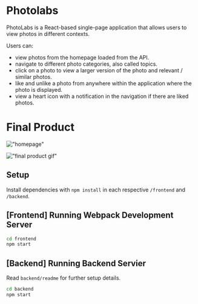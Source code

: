 # Photolabs
PhotoLabs is a React-based single-page application that allows users to view photos in different contexts.

Users can:

* view photos from the homepage loaded from the API.
* navigate to different photo categories, also called topics.
* click on a photo to view a larger version of the photo and relevant / similar photos.
* like and unlike a photo from anywhere within the application where the photo is displayed.
* view a heart icon with a notification in the navigation if there are liked photos.

# Final Product

!["homepage"](https://raw.githubusercontent.com/lighthouse-labs/photolabs-starter/634213e64e7b3635b5c48541bcf3b41c6f7f7f0d/frontend/public/homepage.png)

!["final product gif"](https://raw.githubusercontent.com/lighthouse-labs/photolabs-starter/634213e64e7b3635b5c48541bcf3b41c6f7f7f0d/frontend/public/final-product-gif.gif)

## Setup

Install dependencies with `npm install` in each respective `/frontend` and `/backend`.

## [Frontend] Running Webpack Development Server

```sh
cd frontend
npm start
```

## [Backend] Running Backend Servier

Read `backend/readme` for further setup details.

```sh
cd backend
npm start
```

